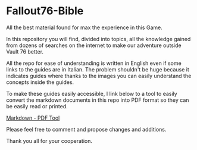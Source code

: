 # Fallout76-Bible
All the best material found for max the experience in this Game.

In this repository you will find, divided into topics, all the knowledge gained from dozens of searches on the internet to make our adventure outside Vault 76 better.

All the repo for ease of understanding is written in English even if some links to the guides are in Italian. The problem shouldn't be huge because it indicates guides where thanks to the images you can easily understand the concepts inside the guides. 

To make these guides easily accessible, I link below to a tool to easily convert the markdown documents in this repo into PDF format so they can be easily read or printed.

[Markdown - PDF Tool](https://products.aspose.app/pdf/conversion/md-to-pdf)

Please feel free to comment and propose changes and additions.

Thank you all for your cooperation.